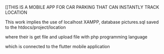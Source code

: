 []THIS IS A MOBILE APP FOR CAR PARKING THAT CAN INSTANTLY TRACK LOCATION

This work implies the use of localhost XAMPP, database pictures.sql saved to the htdocs/project/location

where their is get file and upload file with php programming language

which is connected to the flutter mobile application
